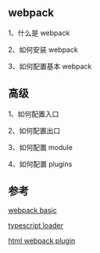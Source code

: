 ## webpack

1、什么是 webpack

2、如何安装 webpack

3、如何配置基本 webpack

## 高级

1、如何配置入口

2、如何配置出口

3、如何配置 module

4、如何配置 plugins

## 参考

[webpack basic](https://www.webpackjs.com/concepts/)

[typescript loader](https://github.com/TypeStrong/ts-loader)

[html webpack plugin](https://github.com/jantimon/html-webpack-plugin)
